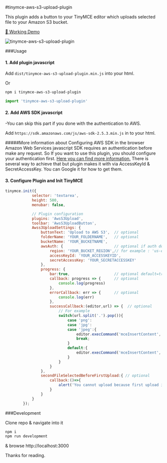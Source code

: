 #tinymce-aws-s3-upload-plugin

This plugin adds a button to your TinyMCE editor which uploads selected file to your Amazon S3 bucket.

[🦄 Working Demo](http://ogpoyraz.com/tinymce-aws-s3-upload-plugin)

![tinymce-aws-s3-upload-plugin](http://ogpoyraz.com/tinymce-amazon-s3-upload-plugin/tinymce-amazon-s3-upload-demo.gif)

###Usage

#### 1. Add plugin javascript 
Add ```dist/tinymce-aws-s3-upload-plugin.min.js``` into your html.
 
Or
 
```bash
npm i tinymce-aws-s3-upload-plugin
```
```javascript
import 'tinymce-aws-s3-upload-plugin'
```

#### 2. Add AWS SDK javascript 
-You can skip this part if you done with the authentication to AWS.

Add ```https://sdk.amazonaws.com/js/aws-sdk-2.5.3.min.js``` in to your html.

#####More information about Configuring AWS SDK in the browser
Amazon Web Services javascript SDK requires an authentication before make any request. So If you want to use this plugin, you should configure your authentication first. [Here you can find more information.](http://docs.aws.amazon.com/AWSJavaScriptSDK/guide/browser-configuring.html)
There is several way to achieve that but plugin makes it with via AccessKeyId & SecretAccessKey. You can Google it for how to get them.  
 
#### 3. Configure Plugin and Init TinyMCE
```javascript
tinymce.init({
            selector: 'textarea',
            height: 500,
            menubar: false,

            // Plugin configuration
            plugins: 'AwsS3Upload',
            toolbar: 'AwsS3UploadButton',
            Awss3UploadSettings: {
                buttonText: 'Upload to AWS S3',  // optional
                folderName: 'YOUR_FOLDERNAME',   // optional
                bucketName: 'YOUR_BUCKETNAME',
                awsAuth: {                       // optional if auth done in html before
                    region: 'YOUR_BUCKET_REGION',// for example : 'us-east-1'
                    accessKeyId: 'YOUR_ACCESSKEYID',
                    secretAccessKey: 'YOUR_SECRETACCESSKEY'
                },
                progress: {
                    bar:true,                    // optional default=true
                    callback: progress => {      // optional
                        console.log(progress)
                    },
                    errorCallback: err => {      // optional
                        console.log(err)
                    },
                    successCallback:(editor,url) => {  // optional
                        // For example
                        switch(url.split('.').pop()){
                            case 'png':
                            case 'jpg':
                            case 'jpeg':{
                                editor.execCommand('mceInsertContent', false, `<img src="${url}" style="display: block;margin: 0 auto;text-align: center; max-width:100%;" />`);
                                break;
                            }
                            default:{
                                editor.execCommand('mceInsertContent', false, `<a href="${url}">${url}</a>`);
                            }
                        }
                    }
                },
                secondFileSelectedBeforeFirstUpload:{ // optional
                    callback:()=>{
                        alert('You cannot upload because first upload is progressing');
                    }
                }
            }
        });
```
###Development

Clone repo & navigate into it

```bash
npm i
npm run development
```

& browse http://localhost:3000

Thanks for reading.


